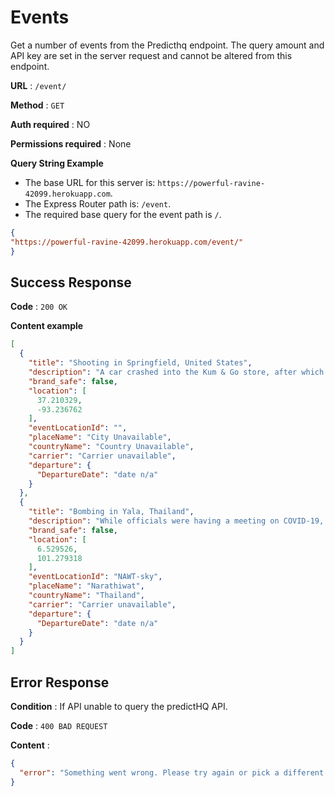 # Events

Get a number of events from the Predicthq endpoint. The query amount and API key are set 
in the server request and cannot be altered from this endpoint.

**URL** : `/event/`

**Method** : `GET`

**Auth required** : NO

**Permissions required** : None

**Query String Example**

* The base URL for this server is: `https://powerful-ravine-42099.herokuapp.com`.
* The Express Router path is: `/event`.
* The required base query for the event path is `/`.

```json
{
"https://powerful-ravine-42099.herokuapp.com/event/"
}
```

## Success Response

**Code** : `200 OK`

**Content example**

```json
[
  {
    "title": "Shooting in Springfield, United States",
    "description": "A car crashed into the Kum & Go store, after which an armed suspect entered the store and started shooting customers and employees.\n\nWhen officers reached the scene, the suspect shot and killed an officer and injured another one.\n\n3 civilians were also killed in the shooting, while 1 other was critically injured.\n\nThe suspect deceased from an apparent self-inflicted gunshot wound.",
    "brand_safe": false,
    "location": [
      37.210329,
      -93.236762
    ],
    "eventLocationId": "",
    "placeName": "City Unavailable",
    "countryName": "Country Unavailable",
    "carrier": "Carrier unavailable",
    "departure": {
      "DepartureDate": "date n/a"
    }
  },
  {
    "title": "Bombing in Yala, Thailand",
    "description": "While officials were having a meeting on COVID-19, 2 men on a motorcycle tossed a grenade over the fence of the Southern Border Province Administration office in Yala, to draw people to the spot. Then they remotely detonated a car bomb.\n\nOn Saturday, a Facebook account that posts news about the Deep South conflict as well as videos and statements purportedly produced by the Barisan Revolusi Nasional, or BRN, appeared to reference the military operation and warn of an upcoming insurgent attack.\n\nAt least 25 people have been injured in the attack.",
    "brand_safe": false,
    "location": [
      6.529526,
      101.279318
    ],
    "eventLocationId": "NAWT-sky",
    "placeName": "Narathiwat",
    "countryName": "Thailand",
    "carrier": "Carrier unavailable",
    "departure": {
      "DepartureDate": "date n/a"
    }
  }
]
```

## Error Response

**Condition** : If API unable to query the predictHQ API.

**Code** : `400 BAD REQUEST`

**Content** :

```json
{
  "error": "Something went wrong. Please try again or pick a different region."
}
```


